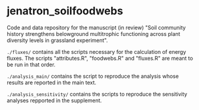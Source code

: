 # jenatron_soilfoodwebs

Code and data repository for the manuscript (in review) "Soil community history strengthens belowground multitrophic functioning across plant diversity levels in grassland experiment".

`./fluxes/` contains all the scripts necessary for the calculation of energy fluxes. The scripts "attributes.R", "foodwebs.R" and "fluxes.R" are meant to be run in that order.


`./analysis_main/` contains the script to reproduce the analysis whose results are reported in the main text.


`./analysis_sensitivity/` contains the scripts to reproduce the sensitivity analyses repported in the supplement.
